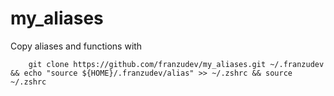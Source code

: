 # my_aliases

Copy aliases and functions with

```
	git clone https://github.com/franzudev/my_aliases.git ~/.franzudev && echo "source ${HOME}/.franzudev/alias" >> ~/.zshrc && source ~/.zshrc
```

